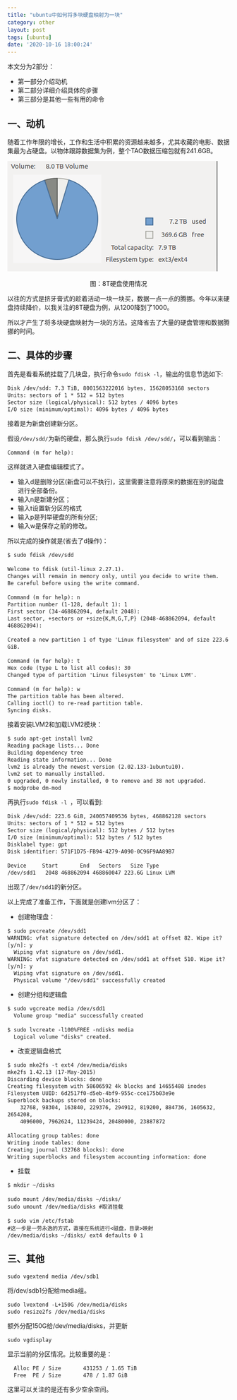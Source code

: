 ```yaml
---
title: "ubuntu中如何将多块硬盘映射为一块"
category: other
layout: post
tags: [ubuntu]
date: '2020-10-16 18:00:24'
---
```



本文分为2部分：

- 第一部分介绍动机
- 第二部分详细介绍具体的步骤
- 第三部分是其他一些有用的命令

## 一、动机


随着工作年限的增长，工作和生活中积累的资源越来越多，尤其收藏的电影、数据集最为占硬盘。以物体跟踪数据集为例，整个TAO数据压缩包就有241.6GB。

![](../imgs/lvm1.png)
<center>图：8T硬盘使用情况</center>

以往的方式是挤牙膏式的趁着活动一块一块买，数据一点一点的腾挪。今年以来硬盘持续降价，以我关注的8T硬盘为例，从1200降到了1000。

所以才产生了将多块硬盘映射为一块的方法。这降省去了大量的硬盘管理和数据腾挪的时间。

## 二、具体的步骤

首先是看看系统挂载了几块盘，执行命令```sudo fdisk -l```，输出的信息节选如下:

```
Disk /dev/sdd: 7.3 TiB, 8001563222016 bytes, 15628053168 sectors
Units: sectors of 1 * 512 = 512 bytes
Sector size (logical/physical): 512 bytes / 4096 bytes
I/O size (minimum/optimal): 4096 bytes / 4096 bytes
```

接着是为新盘创建新分区。

假设```/dev/sdd/```为新的硬盘，那么执行```sudo fdisk /dev/sdd/```，可以看到输出：
```
Command (m for help):
```

这样就进入硬盘编辑模式了。

- 输入d是删除分区(新盘可以不执行)，这里需要注意将原来的数据在别的磁盘进行全部备份。
- 输入n是新建分区；
- 输入t设置新分区的格式
- 输入p是列举硬盘的所有分区;
- 输入w是保存之前的修改。

所以完成的操作就是(省去了d操作)：
```
$ sudo fdisk /dev/sdd

Welcome to fdisk (util-linux 2.27.1).
Changes will remain in memory only, until you decide to write them.
Be careful before using the write command.

Command (m for help): n
Partition number (1-128, default 1): 1
First sector (34-468862094, default 2048): 
Last sector, +sectors or +size{K,M,G,T,P} (2048-468862094, default 468862094): 

Created a new partition 1 of type 'Linux filesystem' and of size 223.6 GiB.

Command (m for help): t
Hex code (type L to list all codes): 30
Changed type of partition 'Linux filesystem' to 'Linux LVM'.

Command (m for help): w
The partition table has been altered.
Calling ioctl() to re-read partition table.
Syncing disks.

```

接着安装LVM2和加载LVM2模块：
```
$ sudo apt-get install lvm2
Reading package lists... Done
Building dependency tree       
Reading state information... Done
lvm2 is already the newest version (2.02.133-1ubuntu10).
lvm2 set to manually installed.
0 upgraded, 0 newly installed, 0 to remove and 38 not upgraded.
$ modprobe dm-mod
```

再执行```sudo fdisk -l ```，可以看到:
```
Disk /dev/sdd: 223.6 GiB, 240057409536 bytes, 468862128 sectors
Units: sectors of 1 * 512 = 512 bytes
Sector size (logical/physical): 512 bytes / 512 bytes
I/O size (minimum/optimal): 512 bytes / 512 bytes
Disklabel type: gpt
Disk identifier: 571F1D75-FB94-4279-A090-0C96F9AA89B7

Device     Start       End   Sectors   Size Type
/dev/sdd1   2048 468862094 468860047 223.6G Linux LVM

```

出现了```/dev/sdd1```的新分区。

以上完成了准备工作，下面就是创建lvm分区了：

- 创建物理盘：

```
$ sudo pvcreate /dev/sdd1
WARNING: vfat signature detected on /dev/sdd1 at offset 82. Wipe it? [y/n]: y
  Wiping vfat signature on /dev/sdd1.
WARNING: vfat signature detected on /dev/sdd1 at offset 510. Wipe it? [y/n]: y
  Wiping vfat signature on /dev/sdd1.
  Physical volume "/dev/sdd1" successfully created
```

- 创建分组和逻辑盘
```
$ sudo vgcreate media /dev/sdd1
  Volume group "media" successfully created

$ sudo lvcreate -l100%FREE -ndisks media
  Logical volume "disks" created.
```

- 改变逻辑盘格式
```
$ sudo mke2fs -t ext4 /dev/media/disks
mke2fs 1.42.13 (17-May-2015)
Discarding device blocks: done                            
Creating filesystem with 58606592 4k blocks and 14655488 inodes
Filesystem UUID: 6d2517f0-d5eb-4bf9-955c-cce175b03e9e
Superblock backups stored on blocks: 
	32768, 98304, 163840, 229376, 294912, 819200, 884736, 1605632, 2654208, 
	4096000, 7962624, 11239424, 20480000, 23887872

Allocating group tables: done                            
Writing inode tables: done                            
Creating journal (32768 blocks): done
Writing superblocks and filesystem accounting information: done
```

- 挂载

```
$ mkdir ~/disks

sudo mount /dev/media/disks ~/disks/
sudo umount /dev/media/disks #取消挂载

$ sudo vim /etc/fstab
#这一步是一劳永逸的方式，直接在系统进行<磁盘，目录>映射
/dev/media/disks ~/disks/ ext4 defaults 0 1
```



## 三、其他

```
sudo vgextend media /dev/sdb1
```
将/dev/sdb1分配给media组。

```
sudo lvextend -L+150G /dev/media/disks
sudo resize2fs /dev/media/disks
```
额外分配150G给/dev/media/disks，并更新


```
sudo vgdisplay
```
显示当前的分区情况。比较重要的是：
```
  Alloc PE / Size       431253 / 1.65 TiB
  Free  PE / Size       478 / 1.87 GiB
```
这里可以关注的是还有多少空余空间。


